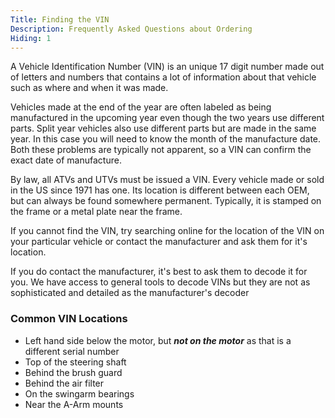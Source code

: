 ```yaml
---
Title: Finding the VIN
Description: Frequently Asked Questions about Ordering
Hiding: 1
---
```


A Vehicle Identification Number (VIN) is an unique 17 digit number made out of letters and numbers that contains a lot of information about that vehicle such as where and when it was made.

Vehicles made at the end of the year are often labeled as being manufactured in the upcoming year even though the two years use different parts. Split year vehicles also use different parts but are made in the same year. In this case you will need to know the month of the manufacture date. Both these problems are typically not apparent, so a VIN can confirm the exact date of manufacture.

By law, all ATVs and UTVs must be issued a VIN. Every vehicle made or sold in the US since 1971 has one. Its location is different between each OEM, but can always be found somewhere permanent. Typically, it is stamped on the frame or a metal plate near the frame.

If you cannot find the VIN, try searching online for the location of the VIN on your particular vehicle or contact the manufacturer and ask them for it's location.

If you do contact the manufacturer, it's best to ask them to decode it for you. We have access to general tools to decode VINs but they are not as sophisticated and detailed as the manufacturer's decoder


### Common VIN Locations

* Left hand side below the motor, but ***not on the motor*** as that is a different serial number
* Top of the steering shaft
* Behind the brush guard
* Behind the air filter
* On the swingarm bearings
* Near the A-Arm mounts
